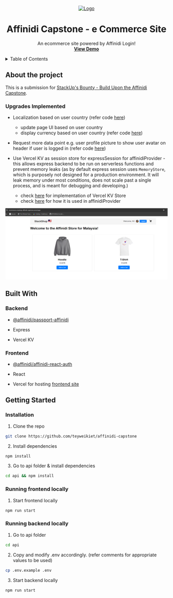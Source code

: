 <br />
<div align="center">
  <a href="https://github.com/teyweikiet/affinidi-capstone">
    <img src="public/favicon.ico" alt="Logo" width="50" height="50">
  </a>

  <h1 align="center" style="border-bottom: 0;">Affinidi Capstone - e Commerce Site</h1>

  <p align="center">
    An ecommerce site powered by Affinidi Login!
    <br />
    <a href="https://ecommerce-stackup-affinidi-capstone.vercel.app/"><strong>View Demo</strong></a>
    <br />
  </p>
</div>

<details>
  <summary>Table of Contents</summary>
  <ol>
    <li>
      <a href="#about-the-project">About The Project</a>
      <ul>
        <li><a href="#upgrades-implemented">Upgrades Implemented</a></li>
      </ul>
    </li>
    <li>
      <a href="#built-with">Built With</a>
      <ul>
        <li><a href="#backend">Backend</a></li>
        <li><a href="#frontend">Frontend</a></li>
      </ul>
    </li>
    <li>
      <a href="#getting-started">Getting Started</a>
      <ul>
        <li><a href="#installation">Installation</a></li>
        <li><a href="#running-frontend-locally">Running frontend locally</a></li>
        <li><a href="#running-backend-locally">Running backend locally</a></li>
      </ul>
    </li>
  </ol>
</details>

## About the project

This is a submission for [StackUp's Bounty - Build Upon the Affinidi Capstone](https://platform.campus.dev/learners/campaigns/build-decentralised-identities-with-affinidi/quests/bounty-build-upon-the-affinidi-capstone-313e).

### Upgrades Implemented

- Localization based on user country (refer code [here](/src/components/Header.js#23-31))
  - update page UI based on user country
  - display currency based on user country (refer code [here](/src/constants/ProductDisplay.js))

- Request more data point e.g. user profile picture to show user avatar on header if user is logged in (refer code [here](/src/components/Header.js#58-61))

- Use Vercel KV as session store for expressSession for affinidiProvider - this allows express backend to be run on serverless functions and prevent memory leaks (as by default express session uses `MemoryStore`, which is purposely not designed for a production environment. It will leak memory under most conditions, does not scale past a single process, and is meant for debugging and developing.)
  - check [here](/api/kv-store.mjs) for implementation of Vercel KV Store
  - check [here](/api/index.mjs#19-24) for how it is used in affinidiProvider

![logged-in screenshot](/docs/logged-in-ecommerce-affinidi.png)

## Built With

### Backend

- [@affinidi/passport-affinidi](https://github.com/affinidi/passport-affinidi/blob/main/README.md)

- Express

- Vercel KV

### Frontend

- [@affinidi/affinidi-react-auth](https://github.com/affinidi/affinidi-react-auth/blob/main/README.md)

- React

- Vercel for hosting [frontend site](https://ecommerce-stackup-affinidi-capstone.vercel.app/)

## Getting Started

### Installation

1. Clone the repo
```sh
git clone https://github.com/teyweikiet/affinidi-capstone
```

2. Install dependencies
```sh
npm install
```

3. Go to api folder & install dependencies
```sh
cd api && npm install
```

### Running frontend locally

1. Start frontend locally
```sh
npm run start
```

### Running backend locally

1. Go to api folder
```sh
cd api
```

2. Copy and modify .env accordingly. (refer comments for appropriate values to be used)
```sh
cp .env.example .env
```

3. Start backend locally
```sh
npm run start
```



